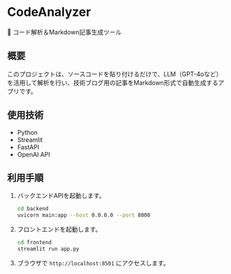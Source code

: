 # CodeAnalyzer
🚀 コード解析＆Markdown記事生成ツール

## 概要
このプロジェクトは、ソースコードを貼り付けるだけで、LLM（GPT-4oなど）を活用して解析を行い、技術ブログ用の記事をMarkdown形式で自動生成するアプリです。


## 使用技術
- Python
- Streamlit
- FastAPI
- OpenAI API

## 利用手順
1. バックエンドAPIを起動します。
	 ```bash
	 cd backend
	 uvicorn main:app --host 0.0.0.0 --port 8000
	 ```
2. フロントエンドを起動します。
	 ```bash
	 cd frontend
	 streamlit run app.py
	 ```
3. ブラウザで `http://localhost:8501` にアクセスします。

